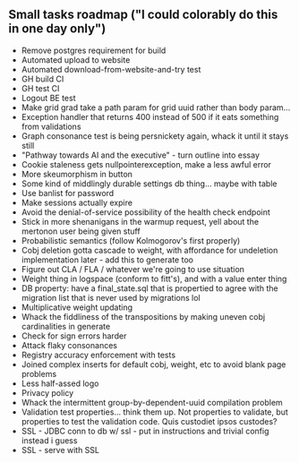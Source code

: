 Small tasks roadmap ("I could colorably do this in one day only")
---

- Remove postgres requirement for build
- Automated upload to website
- Automated download-from-website-and-try test
- GH build CI
- GH test CI
- Logout BE test
- Make grid grad take a path param for grid uuid rather than body param...
- Exception handler that returns 400 instead of 500 if it eats something from validations
- Graph consonance test is being persnickety again, whack it until it stays still
- "Pathway towards AI and the executive" - turn outline into essay
- Cookie staleness gets nullpointerexception, make a less awful error
- More skeumorphism in button
- Some kind of middlingly durable settings db thing... maybe with table
- Use banlist for password
- Make sessions actually expire
- Avoid the denial-of-service possibility of the health check endpoint
- Stick in more shenanigans in the warmup request, yell about the mertonon user being given stuff
- Probabilistic semantics (follow Kolmogorov's first properly)
- Cobj deletion gotta cascade to weight, with affordance for undeletion implementation later - add this to generate too
- Figure out CLA / FLA / whatever we're going to use situation
- Weight thing in logspace (conform to fitt's), and with a value enter thing
- DB property: have a final\_state.sql that is propertied to agree with the migration list that is never used by migrations lol
- Multiplicative weight updating
- Whack the fiddliness of the transpositions by making uneven cobj cardinalities in generate
- Check for sign errors harder
- Attack flaky consonances
- Registry accuracy enforcement with tests
- Joined complex inserts for default cobj, weight, etc to avoid blank page problems
- Less half-assed logo
- Privacy policy
- Whack the intermittent group-by-dependent-uuid compilation problem
- Validation test properties... think them up. Not properties to validate, but properties to test the validation code. Quis custodiet ipsos custodes?
- SSL - JDBC conn to db w/ ssl - put in instructions and trivial config instead i guess
- SSL - serve with SSL
